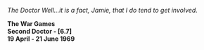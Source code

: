 _The Doctor_ _Well...it is a fact, Jamie, that I do tend to get involved._

**The War Games  
Second Doctor - [6.7]  
19 April - 21 June 1969**
